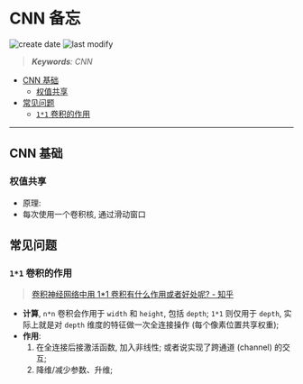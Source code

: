 CNN 备忘
===
<!--START_SECTION:badge-->

![create date](https://img.shields.io/static/v1?label=create%20date&message=2022-05-xx&label_color=gray&color=lightsteelblue&style=flat-square)
![last modify](https://img.shields.io/static/v1?label=last%20modify&message=2025-08-03%2022%3A42%3A16&label_color=gray&color=thistle&style=flat-square)

<!--END_SECTION:badge-->
<!--info
top: false
draft: true
hidden: true
tag: [dl_model]
-->

> ***Keywords**: CNN*

<!--START_SECTION:toc-->
- [CNN 基础](#cnn-基础)
    - [权值共享](#权值共享)
- [常见问题](#常见问题)
    - [`1*1` 卷积的作用](#11-卷积的作用)
<!--END_SECTION:toc-->

---

## CNN 基础

### 权值共享
- 原理:
- 每次使用一个卷积核, 通过滑动窗口


## 常见问题

### `1*1` 卷积的作用
> [卷积神经网络中用 1*1 卷积有什么作用或者好处呢? - 知乎](https://www.zhihu.com/question/56024942)

- **计算**, `n*n` 卷积会作用于 `width` 和 `height`, 包括 `depth`; `1*1` 则仅用于 `depth`, 实际上就是对 `depth` 维度的特征做一次全连接操作 (每个像素位置共享权重);
- **作用**:
    1. 在全连接后接激活函数, 加入非线性; 或者说实现了跨通道 (channel) 的交互;
    2. 降维/减少参数、升维;
